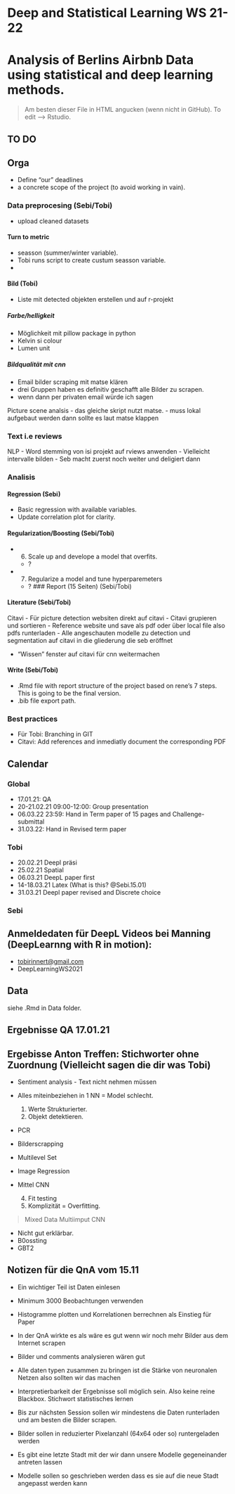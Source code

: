 Deep and Statistical Learning WS 21-22
================

# Analysis of Berlins Airbnb Data using statistical and deep learning methods.

> Am besten dieser File in HTML angucken (wenn nicht in GitHub). To edit
> –&gt; Rstudio.

## TO DO

## Orga

-   Define “our” deadlines
-   a concrete scope of the project (to avoid working in vain).

### Data preprocesing (Sebi/Tobi)

-   upload cleaned datasets

#### Turn to metric

-   seasson (summer/winter variable).
-   Tobi runs script to create custum seasson variable.
-   

#### Bild (Tobi)

-   Liste mit detected objekten erstellen und auf r-projekt

##### Farbe/helligkeit

-   Möglichkeit mit pillow package in python
-   Kelvin si colour
-   Lumen unit

##### Bildqualität mit cnn

-   Email bilder scraping mit matse klären
-   drei Gruppen haben es definitiv geschafft alle Bilder zu scrapen.
-   wenn dann per privaten email würde ich sagen

Picture scene analsis - das gleiche skript nutzt matse. - muss lokal
aufgebaut werden dann sollte es laut matse klappen

### Text i.e reviews

NLP - Word stemming von isi projekt auf rviews anwenden - Vielleicht
intervalle bilden - Seb macht zuerst noch weiter und deligiert dann

### Analisis

#### Regression (Sebi)

-   Basic regression with available variables.
-   Update correlation plot for clarity.

#### Regularization/Boosting (Sebi/Tobi)

-   6.  Scale up and develope a model that overfits.

    -   ?

-   7.  Regularize a model and tune hyperparemeters

    -   ? \#\#\# Report (15 Seiten) (Sebi/Tobi)

#### Literature (Sebi/Tobi)

Citavi - Für picture detection websiten direkt auf citavi - Citavi
grupieren und sortieren - Reference website und save als pdf oder über
local file also pdfs runterladen - Alle angeschauten modelle zu
detection und segmentation auf citavi in die gliederung die seb eröffnet
- “Wissen” fenster auf citavi für cnn weitermachen

#### Write (Sebi/Tobi)

-   .Rmd file with report structure of the project based on rene’s 7
    steps. This is going to be the final version.
-   .bib file export path.

### Best practices

-   Für Tobi: Branching in GIT
-   Citavi: Add references and inmediatly document the corresponding PDF

## Calendar

### Global

-   17.01.21: QA
-   20-21.02.21 09:00-12:00: Group presentation
-   06.03.22 23:59: Hand in Term paper of 15 pages and
    Challenge-submittal
-   31.03.22: Hand in Revised term paper

### Tobi

-   20.02.21 Deepl präsi
-   25.02.21 Spatial
-   06.03.21 DeepL paper first
-   14-18.03.21 Latex (What is this? @Sebi.15.01)
-   31.03.21 Deepl paper revised and Discrete choice

### Sebi

## Anmeldedaten für DeepL Videos bei Manning (DeepLearnng with R in motion):

-   <tobirinnert@gmail.com>
-   DeepLearningWS2021

## Data

siehe .Rmd in Data folder.

## Ergebnisse QA 17.01.21

## Ergebisse Anton Treffen: Stichworter ohne Zuordnung (Vielleicht sagen die dir was Tobi)

-   Sentiment analysis - Text nicht nehmen müssen

-   Alles miteinbeziehen in 1 NN = Model schlecht.

    1.  Werte Strukturierter.
    2.  Objekt detektieren.

-   PCR

-   Bilderscrapping

-   Multilevel Set

-   Image Regression

-   Mittel CNN

    4.  Fit testing
    5.  Komplizität = Overfitting.

> Mixed Data Multiimput CNN

-   Nicht gut erklärbar.
-   B0ossting
-   GBT2

## Notizen für die QnA vom 15.11

-   Ein wichtiger Teil ist Daten einlesen

-   Minimum 3000 Beobachtungen verwenden

-   Histogramme plotten und Korrelationen berrechnen als Einstieg für
    Paper

-   In der QnA wirkte es als wäre es gut wenn wir noch mehr Bilder aus
    dem Internet scrapen

-   Bilder und comments analysieren wären gut

-   Alle daten typen zusammen zu bringen ist die Stärke von neuronalen
    Netzen also sollten wir das machen

-   Interpretierbarkeit der Ergebnisse soll möglich sein. Also keine
    reine Blackbox. Stichwort statistisches lernen

-   Bis zur nächsten Session sollen wir mindestens die Daten runterladen
    und am besten die Bilder scrapen.

-   Bilder sollen in reduzierter Pixelanzahl (64x64 oder so)
    runtergeladen werden

-   Es gibt eine letzte Stadt mit der wir dann unsere Modelle
    gegeneinander antreten lassen

-   Modelle sollen so geschrieben werden dass es sie auf die neue Stadt
    angepasst werden kann
